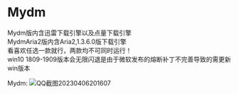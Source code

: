 # Mydm  
Mydm版内含迅雷下载引擎以及点量下载引擎  
MydmAria2版内含Aria2,1.3.6.0版下载引擎  
看喜欢任选一款就行，两款均不可同时运行！  
win10 1809-1909版本会无限闪退是由于微软发布的熔断补丁不完善导致的需更新win版本

Mydm:
![QQ截图20230406201607](https://user-images.githubusercontent.com/24271838/230376231-be33e275-f73d-4e03-b18d-74d23622f2e5.png)
